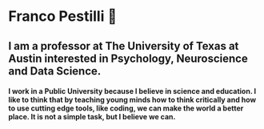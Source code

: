 # Franco Pestilli 🌱

## I am a professor at The University of Texas at Austin interested in Psychology, Neuroscience and Data Science.

#### I work in a Public University because I believe in science and education. I like to think that by teaching young minds how to think critically and how to use cutting edge tools, like coding, we can make the world a better place. It is not a simple task, but I believe we can. 

